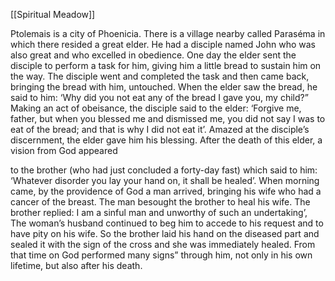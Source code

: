 [[Spiritual Meadow]]
 
Ptolemais is a city of Phoenicia. There is a village nearby called Paraséma in which there resided a great elder. He had a disciple named John who was also great and who excelled in obedience. One day the elder sent the disciple to perform a task for him, giving him a little bread to sustain him on the way. The disciple went and completed the task and then came back, bringing the bread with him, untouched. When the elder saw the bread, he said to him: ‘Why did you not eat any of the bread I gave you, my child?” Making an act of obeisance, the disciple said to the elder: ‘Forgive me, father, but when you blessed me and dismissed me, you did not say I was to eat of the bread; and that is why I did not eat it’. Amazed at the disciple’s discernment, the elder gave him his blessing. After the death of this elder, a vision from God appeared  
 
to the brother (who had just concluded a forty-day fast) which said to him: ‘Whatever disorder you lay your hand on, it shall be healed’. When morning came, by the providence of God a man arrived, bringing his wife who had a cancer of the breast. The man besought the brother to heal his wife. The brother replied: I am a sinful man and unworthy of such an undertaking’, The woman’s husband continued to beg him to accede to his request and to have pity on his wife. So the brother laid his hand on the diseased part and sealed it with the sign of the cross and she was immediately healed. From that time on God performed many signs” through him, not only in his own lifetime, but also after his death. 
